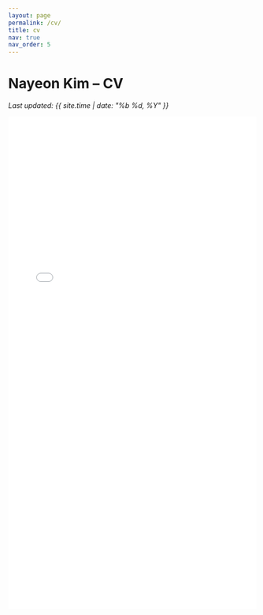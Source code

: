 ```yaml
---
layout: page
permalink: /cv/
title: cv
nav: true
nav_order: 5
---
```

<style>
  h1.post-title {
    display: none;
  }
</style>

<h1>Nayeon Kim – CV</h1>

<p><em>Last updated: {{ site.time | date: "%b %d, %Y" }}</em></p>

<iframe
  src="/assets/pdf/CV_Nayeon_Kim.pdf#toolbar=0&navpanes=0&view=FitH"
  width="100%"
  height="1000px"
  style="border: none;"
></iframe>
